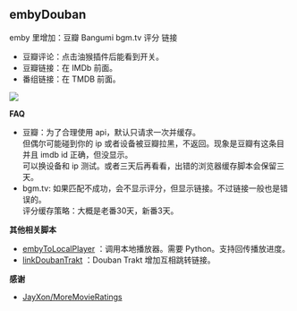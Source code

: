 ## embyDouban

emby 里增加：豆瓣 Bangumi bgm.tv 评分 链接

- 豆瓣评论：点击油猴插件后能看到开关。
- 豆瓣链接：在 IMDb 前面。
- 番组链接：在 TMDB 前面。

![](https://github.com/kjtsune/embyToLocalPlayer/raw/main/embyDouban/embyDouban.jpg)

**FAQ**

* 豆瓣：为了合理使用 api，默认只请求一次并缓存。  
  但偶尔可能碰到你的 ip 或者设备被豆瓣拉黑，不返回。现象是豆瓣有这条目并且 imdb id 正确，但没显示。  
  可以换设备和 ip 测试。或者三天后再看看，出错的浏览器缓存脚本会保留三天。
* bgm.tv: 如果匹配不成功，会不显示评分，但显示链接。不过链接一般也是错误的。  
  评分缓存策略：大概是老番30天，新番3天。

**其他相关脚本**

* [embyToLocalPlayer](https://greasyfork.org/zh-CN/scripts/448648-embytolocalplayer)
  ：调用本地播放器。需要 Python。支持回传播放进度。
* [linkDoubanTrakt](https://greasyfork.org/zh-CN/scripts/449899-linkdoubantrakt)
  ：Douban Trakt 增加互相跳转链接。

**感谢**

- [JayXon/MoreMovieRatings](https://github.com/JayXon/MoreMovieRatings)
